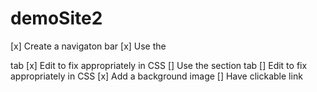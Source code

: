 # demoSite2
[x] Create a navigaton bar
 [x] Use the <aside> tab
    [x] Edit to fix appropriately in CSS
 [] Use the section tab
    [] Edit to fix appropriately in CSS
 [x] Add a background image
 [] Have clickable link
 